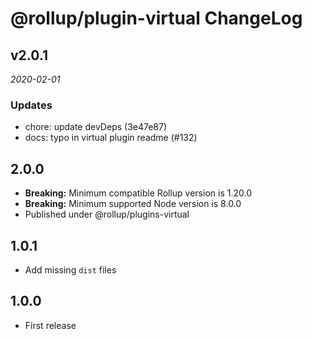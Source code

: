 # @rollup/plugin-virtual ChangeLog

## v2.0.1

_2020-02-01_

### Updates

- chore: update devDeps (3e47e87)
- docs: typo in virtual plugin readme (#132)

## 2.0.0

- **Breaking:** Minimum compatible Rollup version is 1.20.0
- **Breaking:** Minimum supported Node version is 8.0.0
- Published under @rollup/plugins-virtual

## 1.0.1

- Add missing `dist` files

## 1.0.0

- First release
